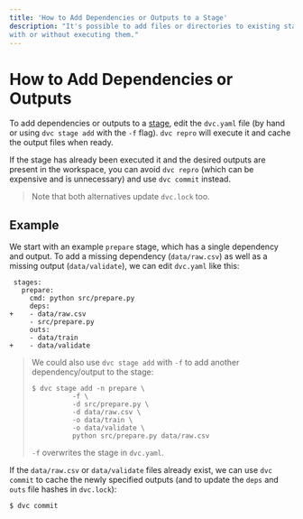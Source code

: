 ```yaml
---
title: 'How to Add Dependencies or Outputs to a Stage'
description: "It's possible to add files or directories to existing stages,
with or without executing them."
---
```


# How to Add Dependencies or Outputs

To add <abbr>dependencies</abbr> or <abbr>outputs</abbr> to a
[stage](/doc/command-reference/run), edit the `dvc.yaml` file (by hand or using
`dvc stage add` with the `-f` flag). `dvc repro` will execute it and
<abbr>cache</abbr> the output files when ready.

If the stage has already been executed it and the desired outputs are present in
the <abbr>workspace</abbr>, you can avoid `dvc repro` (which can be expensive
and is unnecessary) and use `dvc commit` instead.

> Note that both alternatives update `dvc.lock` too.

## Example

We start with an example `prepare` stage, which has a single dependency and
output. To add a missing dependency (`data/raw.csv`) as well as a missing output
(`data/validate`), we can edit `dvc.yaml` like this:

```git
 stages:
   prepare:
     cmd: python src/prepare.py
     deps:
+    - data/raw.csv
     - src/prepare.py
     outs:
     - data/train
+    - data/validate
```

> We could also use `dvc stage add` with `-f` to add another dependency/output
> to the stage:
>
> ```cli
> $ dvc stage add -n prepare \
>           -f \
>           -d src/prepare.py \
>           -d data/raw.csv \
>           -o data/train \
>           -o data/validate \
>           python src/prepare.py data/raw.csv
> ```
>
> `-f` overwrites the stage in `dvc.yaml`.

If the `data/raw.csv` or `data/validate` files already exist, we can use
`dvc commit` to cache the newly specified outputs (and to update the `deps` and
`outs` file hashes in `dvc.lock`):

```cli
$ dvc commit
```
